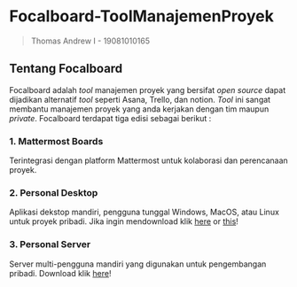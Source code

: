 # Focalboard-ToolManajemenProyek

> Thomas Andrew I - 19081010165

## Tentang Focalboard
Focalboard adalah *tool* manajemen proyek yang bersifat *open source* dapat dijadikan alternatif *tool* seperti Asana, Trello, dan notion. *Tool* ini sangat membantu manajemen proyek yang anda kerjakan dengan tim maupun *private*. Focalboard terdapat tiga edisi sebagai berikut :

### 1. Mattermost Boards
Terintegrasi dengan platform Mattermost untuk kolaborasi dan perencanaan proyek.

### 2. Personal Desktop 
Aplikasi dekstop mandiri, pengguna tunggal Windows, MacOS, atau Linux untuk proyek pribadi. Jika ingin mendownload klik [here](https://github.com/mattermost/focalboard/releases) or [this](https://www.focalboard.com/download/personal-edition/desktop/)!

### 3. Personal Server 
Server multi-pengguna mandiri yang digunakan untuk pengembangan pribadi. Download klik [here](https://www.focalboard.com/download/personal-edition/ubuntu/)!
